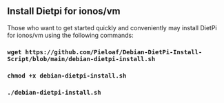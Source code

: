 <!-- markdownlint-configure-file { "MD004": { "style": "consistent" } } -->
<!-- markdownlint-disable MD033 -->

## Install Dietpi for ionos/vm

Those who want to get started quickly and conveniently may install DietPi for ionos/vm using the following commands:

### `wget https://github.com/Pieloaf/Debian-DietPi-Install-Script/blob/main/debian-dietpi-install.sh`
### `chmod +x debian-dietpi-install.sh`
### `./debian-dietpi-install.sh`
